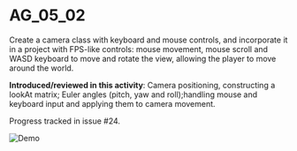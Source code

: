 # AG_05_02
Create a camera class with keyboard and mouse controls, and incorporate it in a project with FPS-like controls: mouse movement, mouse scroll and WASD keyboard to move and rotate the view, allowing the player to move around the world.

**Introduced/reviewed in this activity**: Camera positioning, constructing a lookAt matrix; Euler angles (pitch, yaw and roll);handling mouse and keyboard input and applying them to camera movement.

Progress tracked in issue #24.


![Demo](demo.gif "DEMO AG_05_02")
